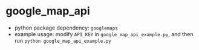 # google_map_api
- python package dependency: `googlemaps`
- example usage: modify `API_KEY` in `google_map_api_example.py`, and then run `python google_map_api_example.py`